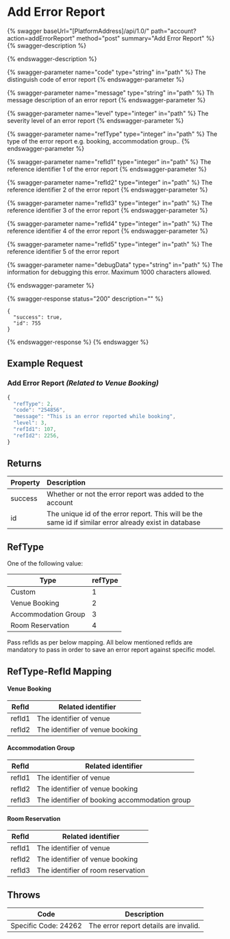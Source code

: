 # Add Error Report

{% swagger baseUrl="[PlatformAddress]/api/1.0/" path="account?action=addErrorReport" method="post" summary="Add Error Report" %}
{% swagger-description %}

{% endswagger-description %}

{% swagger-parameter name="code" type="string" in="path" %}
The distinguish code of error report
{% endswagger-parameter %}

{% swagger-parameter name="message" type="string" in="path" %}
Th message description of an error report
{% endswagger-parameter %}

{% swagger-parameter name="level" type="integer" in="path" %}
The severity level of an error report
{% endswagger-parameter %}

{% swagger-parameter name="refType" type="integer" in="path" %}
The type of the error report e.g. booking, accommodation group..
{% endswagger-parameter %}

{% swagger-parameter name="refId1" type="integer" in="path" %}
The reference identifier 1 of the error report
{% endswagger-parameter %}

{% swagger-parameter name="refId2" type="integer" in="path" %}
The reference identifier 2 of the error report
{% endswagger-parameter %}

{% swagger-parameter name="refId3" type="integer" in="path" %}
The reference identifier 3 of the error report
{% endswagger-parameter %}

{% swagger-parameter name="refId4" type="integer" in="path" %}
The reference identifier 4 of the error report
{% endswagger-parameter %}

{% swagger-parameter name="refId5" type="integer" in="path" %}
The reference identifier 5 of the error report

{% swagger-parameter name="debugData" type="string" in="path" %}
The information for debugging this error. Maximum 1000 characters allowed.

{% endswagger-parameter %}

{% swagger-response status="200" description="" %}
```
{
  "success": true,
  "id": 755
}
```
{% endswagger-response %}
{% endswagger %}

## Example Request

### Add Error Report _(Related to Venue Booking)_

```javascript
{
  "refType": 2,
  "code": "254856",
  "message": "This is an error reported while booking",
  "level": 3,
  "refId1": 107,
  "refId2": 2256,
}
```

## Returns

| Property | Description |
| :--- | :--- |
| success | Whether or not the error report was added to the account |
| id | The unique id of the error report. This will be the same id if similar error already exist in database |

## RefType

One of the following value:

| Type                | refType |
| ------------------- | ------- |
| Custom              | 1       |
| Venue Booking       | 2       |
| Accommodation Group | 3       |
| Room Reservation    | 4       |

Pass refIds as per below mapping. All below mentioned refIds are mandatory to pass in order to save an error report against specific model.

## RefType-RefId Mapping

#### Venue Booking

| RefId  | Related identifier              |
| ------ | ------------------------------- |
| refId1 | The identifier of venue         |
| refId2 | The identifier of venue booking |

#### Accommodation Group

| RefId  | Related identifier                            |
| ------ | --------------------------------------------- |
| refId1 | The identifier of venue                       |
| refId2 | The identifier of venue booking               |
| refId3 | The identifier of booking accommodation group |

#### Room Reservation

| RefId  | Related identifier                 |
| ------ | ---------------------------------- |
| refId1 | The identifier of venue            |
| refId2 | The identifier of venue booking    |
| refId3 | The identifier of room reservation |

## Throws

| Code                 | Description                           |
| -------------------- | ------------------------------------- |
| Specific Code: 24262 | The error report details are invalid. |
